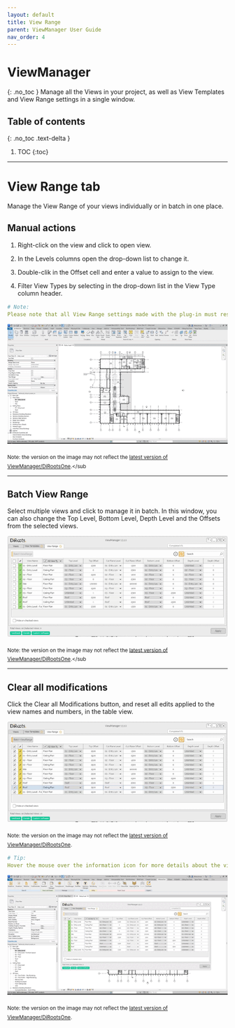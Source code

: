 ```yaml
---
layout: default
title: View Range
parent: ViewManager User Guide
nav_order: 4
---
```


# ViewManager
{: .no_toc }
Manage all the Views in your project, as well as View Templates and View Range settings in a single window.
## Table of contents
{: .no_toc .text-delta }

1. TOC
{:toc}

---

# View Range tab

Manage the View Range of your views individually or in batch in one place.

## Manual actions

1. Right-click on the view and click to open view.

2. In the Levels columns open the drop-down list to change it.

3. Double-clik in the Offset cell and enter a value to assign to the view.

4. Filter View Types by selecting in the drop-down list in the View Type column header.

```yaml
# Note:  
Please note that all View Range settings made with the plug-in must respect Revit's view range rules. If the rules are not respected, the settings will not be applied and a warning will be displayed.
```

![View Range manual actions](../../../assets\images\ViewManager\VM-Vr-ManualActions.gif)

<sub>Note: the version on the image may not reflect the [latest version of ViewManager/DiRootsOne](https://diroots.com/revit-plugins/dirootsone/).</sub

---

## Batch View Range

Select multiple views and click to manage it in batch. In this window, you can also change the Top Level, Bottom Level, Depth Level and the Offsets from the selected views.

![View Range manual actions](../../../assets\images\ViewManager\VM-Vr-BatchActions.gif)

<sub>Note: the version on the image may not reflect the [latest version of ViewManager/DiRootsOne](https://diroots.com/revit-plugins/dirootsone/).</sub

---

## Clear all modifications

Click the Clear all Modifications button, and reset all edits applied to the view names and numbers, in the table view.

![View Range clear all](../../../assets\images\ViewManager\VM-Vr-Clear.gif)

<sub>Note: the version on the image may not reflect the [latest version of ViewManager/DiRootsOne](https://diroots.com/revit-plugins/dirootsone/).</sub>

```yaml
# Tip:
Hover the mouse over the information icon for more details about the view range.
```

![View Range details](../../../assets\images\ViewManager\VM-Vr-Details.gif)

<sub>Note: the version on the image may not reflect the [latest version of ViewManager/DiRootsOne](https://diroots.com/revit-plugins/dirootsone/).</sub>